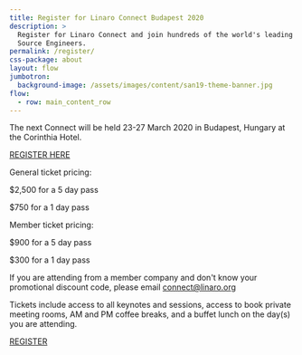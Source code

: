 ```yaml
---
title: Register for Linaro Connect Budapest 2020
description: >
  Register for Linaro Connect and join hundreds of the world's leading Arm Open
  Source Engineers.
permalink: /register/
css-package: about
layout: flow
jumbotron:
  background-image: /assets/images/content/san19-theme-banner.jpg
flow:
  - row: main_content_row
---
```

The next Connect will be held 23-27 March 2020 in Budapest, Hungary at the Corinthia Hotel. 



[REGISTER HERE](https://www.eventbrite.co.uk/e/linaro-connect-budapest-bud20-registration-80390332649) 

General ticket pricing: 

$2,500 for a 5 day pass

$750 for a 1 day pass 



Member ticket pricing:

$900 for a 5 day pass

$300 for a 1 day pass 

If you are attending from a member company and don't know your promotional discount code, please email connect@linaro.org 

Tickets include access to all keynotes and sessions, access to book private meeting rooms, AM and PM coffee breaks, and a buffet lunch on the day(s) you are attending. 



[REGISTER](https://www.eventbrite.co.uk/e/linaro-connect-budapest-bud20-registration-80390332649)
